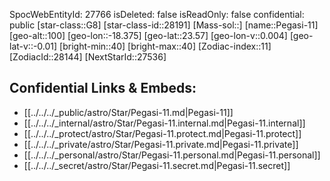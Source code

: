 ﻿---
location: [23.57,-18.375,100]
type: Star
tags:
- astro/Star

---
SpocWebEntityId: 27766
isDeleted: false
isReadOnly: false
confidential: public
[star-class::G8]
[star-class-id::28191]
[Mass-sol::]
[name::Pegasi-11]
[geo-alt::100]
[geo-lon::-18.375]
[geo-lat::23.57]
[geo-lon-v::0.004]
[geo-lat-v::-0.01]
[bright-min::40]
[bright-max::40]
[Zodiac-index::11]
[ZodiacId::28144]
[NextStarId::27536]



## Confidential Links & Embeds: 
- [[../../../_public/astro/Star/Pegasi-11.md|Pegasi-11]] 
- [[../../../_internal/astro/Star/Pegasi-11.internal.md|Pegasi-11.internal]] 
- [[../../../_protect/astro/Star/Pegasi-11.protect.md|Pegasi-11.protect]] 
- [[../../../_private/astro/Star/Pegasi-11.private.md|Pegasi-11.private]] 
- [[../../../_personal/astro/Star/Pegasi-11.personal.md|Pegasi-11.personal]] 
- [[../../../_secret/astro/Star/Pegasi-11.secret.md|Pegasi-11.secret]] 
